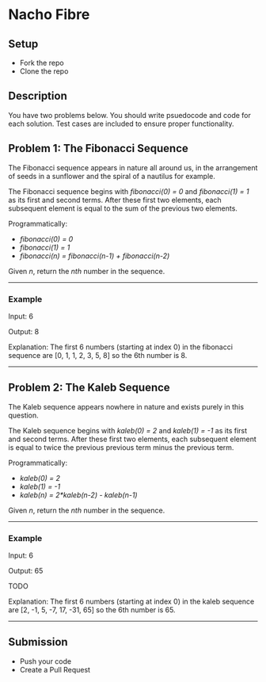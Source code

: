 
# Nacho Fibre

## Setup

* Fork the repo
* Clone the repo

## Description

You have two problems below. You should write psuedocode and code for each solution. Test cases are included to ensure proper functionality.

## Problem 1: The Fibonacci Sequence

The Fibonacci sequence appears in nature all around us, in the arrangement of seeds in a sunflower and the spiral of a nautilus for example.

The Fibonacci sequence begins with *fibonacci(0) = 0* and *fibonacci(1) = 1* as its first and second terms. After these first two elements, each subsequent element is equal to the sum of the previous two elements.

Programmatically:

* *fibonacci(0) = 0*
* *fibonacci(1) = 1*
* *fibonacci(n) = fibonacci(n-1) + fibonacci(n-2)*

Given *n*, return the *nth* number in the sequence.

---

### Example

Input: 6

Output: 8

Explanation: The first 6 numbers (starting at index 0) in the fibonacci sequence are [0, 1, 1, 2, 3, 5, 8] so the 6th number is 8.

---

## Problem 2: The Kaleb Sequence

The Kaleb sequence appears nowhere in nature and exists purely in this question.

The Kaleb sequence begins with *kaleb(0) = 2* and *kaleb(1) = -1* as its first and second terms. After these first two elements, each subsequent element is equal to twice the previous previous term minus the previous term.

Programmatically:

* *kaleb(0) = 2*
* *kaleb(1) = -1*
* *kaleb(n) = 2\*kaleb(n-2) - kaleb(n-1)*

Given *n*, return the *nth* number in the sequence.

---

### Example

Input: 6

Output: 65

TODO

Explanation: The first 6 numbers (starting at index 0) in the kaleb sequence are [2, -1, 5, -7, 17, -31, 65] so the 6th number is 65.

---

## Submission

* Push your code
* Create a Pull Request
